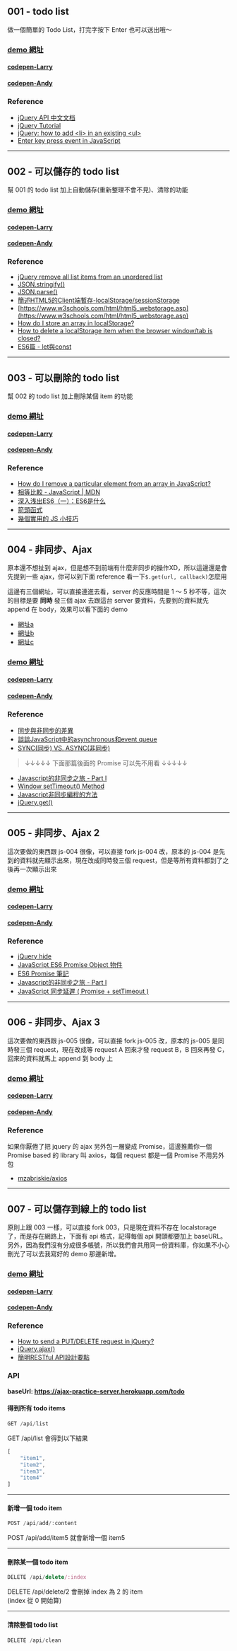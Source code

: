 ## 001 - todo list

做一個簡單的 Todo List，打完字按下 Enter 也可以送出哦～

### [demo 網址](https://w5151381guy.github.io/frontend-demo/js-001)

#### [codepen-Larry](https://codepen.io/larrylu/pen/ZyQdvM)
#### [codepen-Andy](https://codepen.io/Andy-Chen/pen/VWaGPK)

### Reference

- [jQuery API 中文文档](http://www.jquery123.com/)
- [jQuery Tutorial](https://www.w3schools.com/jquery/)
- [jQuery: how to add \<li> in an existing \<ul>](https://stackoverflow.com/questions/1145208/jquery-how-to-add-li-in-an-existing-ul)
- [Enter key press event in JavaScript](https://stackoverflow.com/questions/905222/enter-key-press-event-in-javascript)

---

## 002 - 可以儲存的 todo list

幫 001 的 todo list 加上自動儲存(重新整理不會不見)、清除的功能

### [demo 網址](https://w5151381guy.github.io/frontend-demo/js-002)

#### [codepen-Larry](https://codepen.io/larrylu/pen/dRpEGO)
#### [codepen-Andy](https://codepen.io/Andy-Chen/pen/NgdpQv)

### Reference

- [jQuery remove all list items from an unordered list](https://stackoverflow.com/questions/7004059/jquery-remove-all-list-items-from-an-unordered-list)
- [JSON.stringify()](https://www.w3schools.com/js/js_json_stringify.asp)
- [JSON.parse()](https://www.w3schools.com/js/js_json_parse.asp)
- [簡述HTML5的Client端暫存-localStorage/sessionStorage](https://dotblogs.com.tw/jimmyyu/archive/2011/03/27/html5-client-storage.aspx)
- [https://www.w3schools.com/html/html5_webstorage.asp](https://www.w3schools.com/html/html5_webstorage.asp)
- [How do I store an array in localStorage?](https://stackoverflow.com/questions/3357553/how-do-i-store-an-array-in-localstorage)
- [How to delete a localStorage item when the browser window/tab is closed?](https://stackoverflow.com/questions/9943220/how-to-delete-a-localstorage-item-when-the-browser-window-tab-is-closed)
- [ES6篇 - let與const](http://ithelp.ithome.com.tw/articles/10185142)

---

## 003 - 可以刪除的 todo list

幫 002 的 todo list 加上刪除某個 item 的功能

### [demo 網址](https://w5151381guy.github.io/frontend-demo/js-003)

#### [codepen-Larry](https://codepen.io/larrylu/pen/WORowM)
#### [codepen-Andy](https://codepen.io/Andy-Chen/pen/PjmQJz)

### Reference

- [How do I remove a particular element from an array in JavaScript?](https://stackoverflow.com/questions/5767325/how-do-i-remove-a-particular-element-from-an-array-in-javascript)
- [相等比較 - JavaScript | MDN](https://developer.mozilla.org/zh-TW/docs/Web/JavaScript/Equality_comparisons_and_sameness)
- [深入浅出ES6（一）：ES6是什么](http://www.infoq.com/cn/articles/es6-in-depth-an-introduction)
- [箭頭函式](https://eyesofkids.gitbooks.io/javascript-start-from-es6/content/part4/arrow_function.html)
- [幾個實用的 JS 小技巧](http://larry850806.github.io/2016/07/16/JS-tips/)

---

## 004 - 非同步、Ajax

原本還不想扯到 ajax，但是想不到前端有什麼非同步的操作XD，所以這邊還是會先提到一些 ajax，你可以到下面 reference 看一下`$.get(url, callback)`怎麼用

這邊有三個網址，可以直接連進去看，server 的反應時間是 1 ～ 5 秒不等，這次的目標是要 __同時__ 發三個 ajax 去跟這台 server 要資料，先要到的資料就先 append 在 body，效果可以看下面的 demo
- [網址a](https://ajax-practice-server.herokuapp.com/a)
- [網址b](https://ajax-practice-server.herokuapp.com/b)
- [網址c](https://ajax-practice-server.herokuapp.com/c)

### [demo 網址](https://w5151381guy.github.io/frontend-demo/js-004)

#### [codepen-Larry](https://codepen.io/larrylu/pen/ZyXrMK)
#### [codepen-Andy](https://codepen.io/Andy-Chen/pen/zzjpgJ)

### Reference

- [同步與非同步的差異](http://www.victsao.com/blog/81-javascript/319-javascript)
- [談談JavaScript中的asynchronous和event queue](https://pjchender.blogspot.tw/2016/01/javascriptasynchronousevent-queue.html)
- [SYNC(同步) VS. ASYNC(非同步)](https://zetafield.wordpress.com/2015/08/05/sync%E5%90%8C%E6%AD%A5-vs-async%E9%9D%9E%E5%90%8C%E6%AD%A5/)
> ↓↓↓↓↓ 下面那篇後面的 Promise 可以先不用看 ↓↓↓↓↓ <br>
- [Javascript的非同步之旅 - Part I](http://jazzlion.github.io/2016/06/18/Javascript%E7%9A%84%E9%9D%9E%E5%90%8C%E6%AD%A5%E4%B9%8B%E6%97%85-Part-I/)
- [Window setTimeout() Method](https://www.w3schools.com/jsref/met_win_settimeout.asp)
- [Javascript非同步編程的方法](http://marklin-blog.logdown.com/posts/297482-javascript-asynchronous-programming-methods-settimeout)
- [jQuery.get()](https://api.jquery.com/jquery.get/)

---

## 005 - 非同步、Ajax 2

這次要做的東西跟 js-004 很像，可以直接 fork js-004 改，原本的 js-004 是先到的資料就先顯示出來，現在改成同時發三個 request，但是等所有資料都到了之後再一次顯示出來

### [demo 網址](https://w5151381guy.github.io/frontend-demo/js-005)

#### [codepen-Larry](https://codepen.io/larrylu/pen/MoGzad?editors=0010#0)
#### [codepen-Andy](https://codepen.io/Andy-Chen/pen/MoGzvg)

### Reference

- [jQuery hide](http://api.jquery.com/hide/)
- [JavaScript ES6 Promise Object 物件](http://www.fooish.com/javascript/es6/Promise.html)
- [ES6 Promise 筆記](https://vinta.ws/code/es6-promise-notes.html)
- [Javascript的非同步之旅 - Part I](http://jazzlion.github.io/2016/06/18/Javascript%E7%9A%84%E9%9D%9E%E5%90%8C%E6%AD%A5%E4%B9%8B%E6%97%85-Part-I/)
- [JavaScript 同步延遲 ( Promise + setTimeout )](http://www.oxxostudio.tw/articles/201706/javascript-promise-settimeout.html)

---

## 006 - 非同步、Ajax 3

這次要做的東西跟 js-005 很像，可以直接 fork js-005 改，原本的 js-005 是同時發三個 request，現在改成等 request A 回來才發 request B，B 回來再發 C，回來的資料就馬上 append 到 body 上

### [demo 網址](https://w5151381guy.github.io/frontend-demo/js-006)

#### [codepen-Larry](https://codepen.io/larrylu/pen/MoBJez)
#### [codepen-Andy](https://codepen.io/Andy-Chen/pen/XgBpWO)

### Reference

如果你厭倦了把 jquery 的 ajax 另外包一層變成 Promise，這邊推薦你一個 Promise based 的 library 叫 axios，每個 request 都是一個 Promise 不用另外包
- [mzabriskie/axios](https://github.com/mzabriskie/axios)

---

## 007 - 可以儲存到線上的 todo list

原則上跟 003 一樣，可以直接 fork 003，只是現在資料不存在 localstorage 了，而是存在網路上，下面有 api 格式，記得每個 api 開頭都要加上 baseURL。
另外，因為我們沒有分成很多帳號，所以我們會共用同一份資料庫，你如果不小心刪光了可以去我寫好的 demo 那邊新增。

### [demo 網址](https://w5151381guy.github.io/frontend-demo/js-007)

#### [codepen-Larry](#)
#### [codepen-Andy](#)

### Reference

- [How to send a PUT/DELETE request in jQuery?](https://stackoverflow.com/questions/2153917/how-to-send-a-put-delete-request-in-jquery)
- [jQuery.ajax()](http://api.jquery.com/jquery.ajax/)
- [簡明RESTful API設計要點](https://tw.twincl.com/programming/*641y)

### API

__baseUrl: https://ajax-practice-server.herokuapp.com/todo__

#### 得到所有 todo items

```js
GET /api/list
```

GET /api/list 會得到以下結果

```js
[
    "item1",
    "item2",
    "item3",
    "item4"
]
```

---

#### 新增一個 todo item

```js
POST /api/add/:content
```

POST /api/add/item5 就會新增一個 item5

---

#### 刪除某一個 todo item

```js
DELETE /api/delete/:index
```

DELETE /api/delete/2 會刪掉 index 為 2 的 item <br>
(index 從 0 開始算)

---

#### 清除整個 todo list

```js
DELETE /api/clean
```
